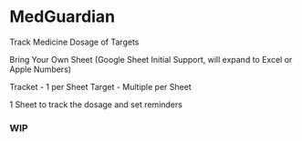 # MedGuardian
Track Medicine Dosage of Targets

Bring Your Own Sheet (Google Sheet Initial Support, will expand to Excel or Apple Numbers)

Tracket - 1 per Sheet
Target - Multiple per Sheet

1 Sheet to track the dosage and set reminders

### WIP
